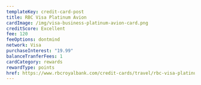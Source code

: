 ```yaml
---
templateKey: credit-card-post
title: RBC Visa Platinum Avion
cardImage: /img/visa-business-platinum-avion-card.png
creditScore: Excellent
fee: 120
feeOptions: dontmind
network: Visa
purchaseInterest: "19.99"
balanceTranferFees: 1
cardCategory: rewards
rewardType: points
href: https://www.rbcroyalbank.com/credit-cards/travel/rbc-visa-platinum-avion.html
---
```

